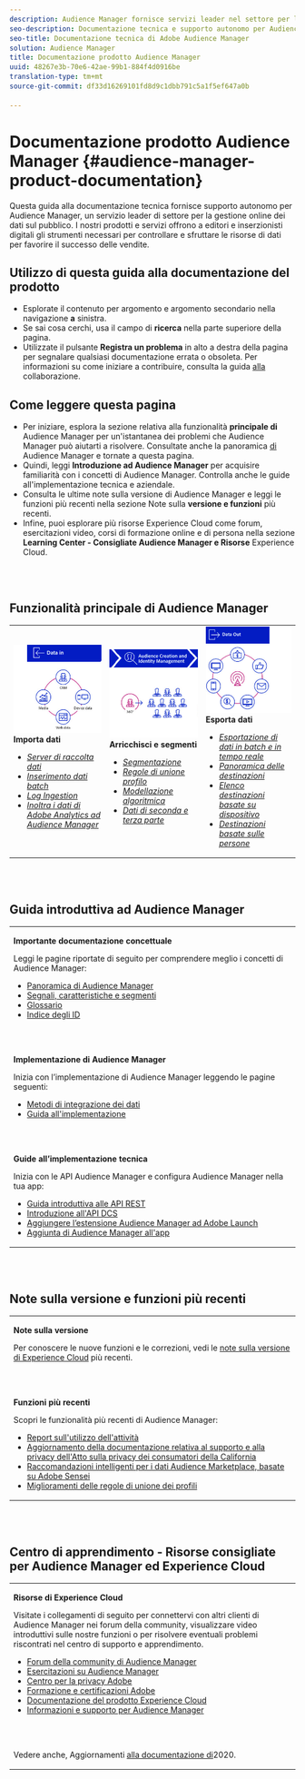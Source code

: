 ```yaml
---
description: Audience Manager fornisce servizi leader nel settore per la gestione online di dati sul pubblico. I nostri prodotti e servizi offrono a editori e inserzionisti digitali gli strumenti necessari per controllare e sfruttare le risorse di dati per favorire il successo delle vendite.
seo-description: Documentazione tecnica e supporto autonomo per Audience Manager (AAM). AAM offre servizi leader di settore per la gestione online dei dati di audience e offre agli inserzionisti e agli editori digitali gli strumenti necessari per controllare e sfruttare le risorse di dati per favorire il successo delle vendite.
seo-title: Documentazione tecnica di Adobe Audience Manager
solution: Audience Manager
title: Documentazione prodotto Audience Manager
uuid: 48267e3b-70e6-42ae-99b1-884f4d0916be
translation-type: tm+mt
source-git-commit: df33d16269101fd8d9c1dbb791c5a1f5ef647a0b

---
```




# Documentazione prodotto Audience Manager {#audience-manager-product-documentation}

Questa guida alla documentazione tecnica fornisce supporto autonomo per Audience Manager, un servizio leader di settore per la gestione online dei dati sul pubblico. I nostri prodotti e servizi offrono a editori e inserzionisti digitali gli strumenti necessari per controllare e sfruttare le risorse di dati per favorire il successo delle vendite.

## Utilizzo di questa guida alla documentazione del prodotto

* Esplorate il contenuto per argomento e argomento secondario nella navigazione **a** sinistra.
* Se sai cosa cerchi, usa il campo di **ricerca** nella parte superiore della pagina.
* Utilizzate il pulsante **Registra un problema** in alto a destra della pagina per segnalare qualsiasi documentazione errata o obsoleta. Per informazioni su come iniziare a contribuire, consulta la guida [alla](https://docs.adobe.com/content/help/en/contributor/contributor-guide/introduction.html) collaborazione.

## Come leggere questa pagina

* Per iniziare, esplora la sezione relativa alla funzionalità **principale di** Audience Manager per un&#39;istantanea dei problemi che Audience Manager può aiutarti a risolvere. Consultate anche la panoramica [di](/help/using/overview/aam-overview.md) Audience Manager e tornate a questa pagina.
* Quindi, leggi **Introduzione ad Audience Manager** per acquisire familiarità con i concetti di Audience Manager. Controlla anche le guide all&#39;implementazione tecnica e aziendale.
* Consulta le ultime note sulla versione di Audience Manager e leggi le funzioni più recenti nella sezione Note sulla **versione e funzioni** più recenti.
* Infine, puoi esplorare più risorse Experience Cloud come forum, esercitazioni video, corsi di formazione online e di persona nella sezione **Learning Center - Consigliate Audience Manager e Risorse** Experience Cloud.

<br> 

## Funzionalità principale di Audience Manager

<table>
   <td>
      <img alt="Data In" src="/help/using/overview/assets/data-in.png"/>
      <div>
         <b>Importa dati</b>
      </div>
      <p>
         <em><ul><li><a href="/help/using/api/dcs-intro/dcs-api-reference/dcs-api-reference-overview.md">Server di raccolta dati</a></li><li><a href="/help/using/integration/sending-audience-data/batch-data-transfer-explained/batch-data-transfer-overview.md">Inserimento dati batch</a></li><li><a href="/help/using/reporting/audience-optimization-reports/metadata-files-intro/metadata-files-intro.md">Log Ingestion</a></li><li><a href="/help/using/integration/integration-other-solutions/audience-management-module.md">Inoltra i dati di Adobe Analytics ad Audience Manager</a></li></ul></em>
      <p>
   </td>
   <td>
      <img alt="Arricchisci e segmenti" src="/help/using/overview/assets/enrich-segment.png"/>
      <div>
         <b>Arricchisci e segmenti</b>
      </div>
      <p>
       <em><ul><li><a href="/help/using/features/segments/segments-purpose.md">Segmentazione</a></li><li><a href="/help/using/features/profile-merge-rules/merge-rules-overview.md">Regole di unione profilo</a></li><li><a href="/help/using/features/algorithmic-models/understanding-models.md">Modellazione algoritmica</a></li><li><a href="/help/using/overview/data-types-collected.md">Dati di seconda e terza parte</a></li></ul></em>
      <p>
   </td>
   <td>
      <img alt="Uscita dati" src="/help/using/overview/assets/data-out.png"/>
      </a>
      <div>
         <b>Esporta dati</b>
      </div>
      <p>
      <p>
         <em><ul><li><a href="/help/using/integration/receiving-audience-data/receiving-audience-data-overview.md">Esportazione di dati in batch e in tempo reale</a></li><li><a href="/help/using/features/destinations/destinations.md">Panoramica delle destinazioni</a></li><li><a href="/help/using/features/destinations/device-based-destinations-list.md">Elenco destinazioni basate su dispositivo</a></li><li><a href="/help/using/features/destinations/people-based-destinations-overview.md">Destinazioni basate sulle persone</a></li></ul></em> 
      <p>
      <p>
   </td>
</table>


<br> 

## Guida introduttiva ad Audience Manager

<table> 
 <tbody> 
  <tr> 
   <td colname="col1"> <p><b>Importante documentazione concettuale</b></p>
   <p>Leggi le pagine riportate di seguito per comprendere meglio i concetti di Audience Manager: 
   <ul><li><a href="/help/using/overview/aam-overview.md"> Panoramica di Audience Manager</a></li><li><a href="/help/using/reference/signal-trait-segment.md">Segnali, caratteristiche e segmenti</a></li><li><a href="/help/using/reference/aam-glossary.md"> Glossario</a> </li><li><a href="/help/using/reference/ids-in-aam.md">Indice degli ID</a></li></ul></p>
   <br> 
   <p><b>Implementazione di Audience Manager</b></p>
   <p> Inizia con l’implementazione di Audience Manager leggendo le pagine seguenti:
     <ul>
     <li><a href="/help/using/integration/data-integration-methods.md">Metodi di integrazione dei dati</a></li>
     <li><a href="/help/using/integration/implement-audience-manager.md">Guida all'implementazione</a></li>
     </ul> </p>
     <br> 
   <p> <b>Guide all’implementazione tecnica</b> </p> <p>Inizia con le API Audience Manager e configura Audience Manager nella tua app:</p> <p> 
     <ul id="ul_47C012F6AB3E4B73BA357027F4D15369">
     <li><a href="/help/using/api/rest-api-main/aam-api-getting-started.md">Guida introduttiva alle API REST</a></li>
     <li><a href="/help/using/api/dcs-intro/dcs-event-calls/dcs-event-calls.md">Introduzione all'API DCS</a></li>
     <li><a href="https://docs.adobe.com/content/help/en/launch/using/extensions-ref/adobe-extension/adobe-audience-manager-extension.html">Aggiungere l’estensione Audience Manager ad Adobe Launch</a></li>
    <li><a href="https://aep-sdks.gitbook.io/docs/using-mobile-extensions/adobe-audience-manager">Aggiunta di Audience Manager all'app</a></li>
     </ul> </p>
    </td>

</tr> 
 </tbody> 
</table>

<!--

<table> 
 <tbody> 
  <tr> 
   <td colname="col1"> <p><b>Important Conceptual Documentation</b></p>
   <p>Read the pages below for a deeper understanding of Audience Manager concepts: 
   <ul><li><a href="https://docs.adobe.com/content/help/en/audience-manager/user-guide/overview/aam-overview.html"> Audience Manager Overview</a></li><li><a href="https://docs.adobe.com/help/en/audience-manager/user-guide/reference/aam-glossary.html"> Glossary</a> </li><li><a href="https://docs.adobe.com/content/help/en/audience-manager/user-guide/reference/ids-in-aam.html">Index of IDs</a></li><li><a href="https://docs.adobe.com/help/en/audience-manager/user-guide/reference/signal-trait-segment.html">Signals, Traits, and Segments</a></li></ul></p>
   <br>&nbsp;
   <p><b>Implement Audience Manager</b></p>
   <p> Get started with implementing Audience Manager by reading the pages below:
     <ul>
     <li><a href="https://docs.adobe.com/content/help/en/audience-manager/user-guide/implementation-integration-guides/data-integration-methods.html">Data Integration Methods</a></li>
     <li><a href="https://docs.adobe.com/content/help/en/audience-manager/user-guide/implementation-integration-guides/implement-audience-manager.html">Implementation Guide</a></li>
     </ul> </p>
     <br>&nbsp;
   <p> <b>Technical Implementation Guides</b> </p> <p>Get started with Audience Manager APIs and set up Audience Manager in your app:</p> <p> 
     <ul id="ul_47C012F6AB3E4B73BA357027F4D15369">
     <li><a href="https://docs.adobe.com/content/help/en/audience-manager/user-guide/api-and-sdk-code/rest-apis/aam-api-getting-started.html">Getting Started with REST APIs</a></li>
     <li><a href="https://docs.adobe.com/content/help/en/audience-manager/user-guide/api-and-sdk-code/dcs/dcs-event-calls/dcs-event-calls.html">Get started with the DCS API</a></li>
     <li><a href="https://docs.adobe.com/content/help/en/launch/using/extensions-ref/adobe-extension/adobe-audience-manager-extension.html">Add the Audience Manager extension to Adobe Launch</a></li>
    <li><a href="https://aep-sdks.gitbook.io/docs/using-mobile-extensions/adobe-audience-manager">Add Audience Manager to your app</a></li>
     </ul> </p>
    </td>
   <td colname="col2">  <p> <b>Collaborative Documentation</b> </p>
     <p>We welcome contributions to our documentation from all our readers. See the <a href="https://docs.adobe.com/content/help/en/contributor/contributor-guide/introduction.html">Collaboration Guide Overview</a> to learn how to start contributing.</p>
   <br>&nbsp;
   <p> <b>Release Notes</b> </p> <p> 
     See the latest <a href="https://docs.adobe.com/content/help/en/release-notes/experience-cloud/current.html" format="https" scope="external"> Experience Cloud Release Notes</a> for new features and fixes.</p> <br>&nbsp;
     <p> <b>Experience Cloud Resources</b> </p> <p> 
     <ul id="ul_E30EC96BDC624B5591F0470D430B7F41"> 
      <li id="li_F3A5CCFAE0F247CEB41A03CA8E03106B"><a href="https://forums.adobe.com/community/experience-cloud/analytics-cloud/audience-manager" format="https" scope="external"> Audience Manager Community Forums</a> </li>
      <li><a href="https://docs.adobe.com/content/help/en/audience-manager-learn/tutorials/overview.html" format="http" scope="external"> Audience Manager Tutorials</a> </li> 
      <li id="li_1737D63307024F26B1F967621613A5AC"><a href="https://www.adobe.com/privacy.html" format="http" scope="external"> Adobe Privacy Center</a> </li>  
      <li id="li_1938F7044F544481A6CC0F45CC22B80A"> <a href="https://helpx.adobe.com/learning.html?promoid=KAUDK" scope="external" format="http"> Adobe Training and Certifications</a> </li> 
      <li id="li_C71459E0D1464C05B8B9387C43541F17"> <a href="https://helpx.adobe.com/support/experience-cloud.html" scope="external" format="https">Experience Cloud Product Documentation Home</a> </li> 
      <li id="li_0DB1997FEB87484EBC07E03FD40AA39F"><a href="https://helpx.adobe.com/support/audience-manager.html" format="https" scope="external"> Audience Manager Learn &amp; Support</a> </li> 
     </ul> </p> 
     <br>&nbsp;
     <p>See also, <a href="https://docs.adobe.com/content/help/en/audience-manager/user-guide/documentation-updates/docs-2020.html"> 2020 Documentation Updates</a>. </p> </td>
  </tr> 
 </tbody> 
</table>

-->

<br> 

## Note sulla versione e funzioni più recenti

<table> 
 <tbody> 
  <tr> 
   <td> <p> <b>Note sulla versione</b> </p> <p> 
     Per conoscere le nuove funzioni e le correzioni, vedi le <a href="https://docs.adobe.com/content/help/en/release-notes/experience-cloud/current.html" format="https" scope="external">note sulla versione di Experience Cloud</a> più recenti.</p> 
     <br> 
     <p> <b>Funzioni più recenti</b> </p> <p> 
     Scopri le funzionalità più recenti di Audience Manager:</p>
     <p><ul><li><a href="/help/using/features/administration/activity-usage-reporting.md">Report sull'utilizzo dell'attività</a></li>
     <li><a href="/help/using/overview/data-security-and-privacy/data-privacy.md">Aggiornamento della documentazione relativa al supporto e alla privacy dell'Atto sulla privacy dei consumatori della California</a></li>
     <li><a href="/help/using/features/segments/trait-recommendations.md">Raccomandazioni intelligenti per i dati Audience Marketplace, basate su Adobe Sensei</a></li>
     <li><a href="/help/using/features/profile-merge-rules/merge-rules-overview.md">Miglioramenti delle regole di unione dei profili</a></li></ul><p>
    </td>
  </tr> 
 </tbody> 
</table>

<!--

**Release Notes**

See the latest [Experience Cloud Release Notes](https://docs.adobe.com/content/help/en/release-notes/experience-cloud/current.html) for new features and fixes.

<br>&nbsp;

**Latest features**

Read about the latest Audience Manager features:
* [Activity Usage Reporting](https://docs.adobe.com/content/help/en/audience-manager/user-guide/features/administration/activity-usage-reporting.html)
* [California Consumer Privacy Act (CCPA) Support and Privacy Documentation Overhaul](https://docs.adobe.com/content/help/en/audience-manager/user-guide/overview/data-privacy/data-privacy.html)
* [Intelligent Recommendations for Audience Marketplace Data, powered by Adobe Sensei](https://docs.adobe.com/content/help/en/audience-manager/user-guide/features/segments/trait-recommendations.html)
* [Profile Merge Rules Enhancements](https://docs.adobe.com/content/help/en/audience-manager/user-guide/features/profile-merge-rules/merge-rules-overview.html)
* [Bulk Management Tools Update](https://docs.adobe.com/content/help/en/audience-manager/user-guide/reference/bulk-management-tools/bulk-management-intro.html)

-->

<br> 

## Centro di apprendimento - Risorse consigliate per Audience Manager ed Experience Cloud


<table> 
 <tbody> 
  <tr> 
   <td colname="col2"> 
     <p> <b>Risorse di Experience Cloud</b> </p>
     <p>Visitate i collegamenti di seguito per connettervi con altri clienti di Audience Manager nei forum della community, visualizzare video introduttivi sulle nostre funzioni o per risolvere eventuali problemi riscontrati nel centro di supporto e apprendimento.</p>
     <p> 
     <ul id="ul_E30EC96BDC624B5591F0470D430B7F41"> 
      <li id="li_F3A5CCFAE0F247CEB41A03CA8E03106B"><a href="https://forums.adobe.com/community/experience-cloud/analytics-cloud/audience-manager" format="https" scope="external"> Forum della community di Audience Manager</a> </li>
      <li><a href="https://docs.adobe.com/content/help/en/audience-manager-learn/tutorials/overview.html" format="http" scope="external"> Esercitazioni su Audience Manager</a> </li> 
      <li id="li_1737D63307024F26B1F967621613A5AC"><a href="https://www.adobe.com/privacy.html" format="http" scope="external"> Centro per la privacy Adobe</a> </li>  
      <li id="li_1938F7044F544481A6CC0F45CC22B80A"> <a href="https://helpx.adobe.com/learning.html?promoid=KAUDK" scope="external" format="http"> Formazione e certificazioni Adobe</a> </li> 
      <li id="li_C71459E0D1464C05B8B9387C43541F17"> <a href="https://helpx.adobe.com/support/experience-cloud.html" scope="external" format="https">Documentazione del prodotto Experience Cloud</a> </li> 
      <li id="li_0DB1997FEB87484EBC07E03FD40AA39F"><a href="https://helpx.adobe.com/support/audience-manager.html" format="https" scope="external">Informazioni e supporto per Audience Manager</a> </li> 
     </ul> </p> 
     <br> 
     <p>Vedere anche, Aggiornamenti <a href="https://docs.adobe.com/content/help/en/audience-manager/user-guide/documentation-updates/docs-2020.html"> alla documentazione di</a>2020. </p> </td>
  </tr> 
 </tbody> 
</table>